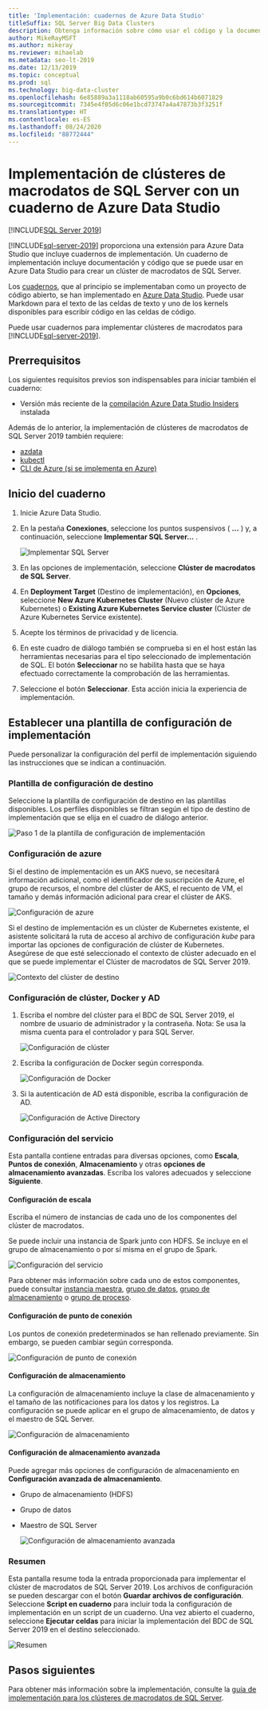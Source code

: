 ```yaml
---
title: 'Implementación: cuadernos de Azure Data Studio'
titleSuffix: SQL Server Big Data Clusters
description: Obtenga información sobre cómo usar el código y la documentación en un cuaderno de Azure Data Studio para implementar un clúster de macrodatos de SQL Server.
author: MikeRayMSFT
ms.author: mikeray
ms.reviewer: mihaelab
ms.metadata: seo-lt-2019
ms.date: 12/13/2019
ms.topic: conceptual
ms.prod: sql
ms.technology: big-data-cluster
ms.openlocfilehash: 6e85889a3a1118ab60595a9b0c6bd614b6071829
ms.sourcegitcommit: 7345e4f05d6c06e1bcd73747a4a47873b3f3251f
ms.translationtype: HT
ms.contentlocale: es-ES
ms.lasthandoff: 08/24/2020
ms.locfileid: "88772444"
---
```

# <a name="deploy-sql-server-big-data-cluster-with-azure-data-studio-notebook"></a>Implementación de clústeres de macrodatos de SQL Server con un cuaderno de Azure Data Studio

[!INCLUDE[SQL Server 2019](../includes/applies-to-version/sqlserver2019.md)]

[!INCLUDE[sql-server-2019](../includes/sssqlv15-md.md)] proporciona una extensión para Azure Data Studio que incluye cuadernos de implementación. Un cuaderno de implementación incluye documentación y código que se puede usar en Azure Data Studio para crear un clúster de macrodatos de SQL Server.

Los [cuadernos](../azure-data-studio/notebooks-guidance.md), que al principio se implementaban como un proyecto de código abierto, se han implementado en [Azure Data Studio](../azure-data-studio/download-azure-data-studio.md?view=sql-server-ver15). Puede usar Markdown para el texto de las celdas de texto y uno de los kernels disponibles para escribir código en las celdas de código.

Puede usar cuadernos para implementar clústeres de macrodatos para [!INCLUDE[sql-server-2019](../includes/sssqlv15-md.md)].

## <a name="prerequisites"></a>Prerrequisitos

Los siguientes requisitos previos son indispensables para iniciar también el cuaderno:

* Versión más reciente de la [compilación Azure Data Studio Insiders](https://github.com/microsoft/azuredatastudio#try-out-the-latest-insiders-build-from-master) instalada

Además de lo anterior, la implementación de clústeres de macrodatos de SQL Server 2019 también requiere:

* [azdata](deploy-install-azdata.md)
* [kubectl](https://kubernetes.io/docs/tasks/tools/install-kubectl/#install-kubectl-binary-using-native-package-management)
* [CLI de Azure (si se implementa en Azure)](/cli/azure/install-azure-cli?view=azure-cli-latest)

## <a name="launch-the-notebook"></a>Inicio del cuaderno

1. Inicie Azure Data Studio.

2. En la pestaña **Conexiones**, seleccione los puntos suspensivos ( **...** ) y, a continuación, seleccione **Implementar SQL Server...** .

   ![Implementar SQL Server](media/notebooks-deploy/deploy-notebooks.png)

3. En las opciones de implementación, seleccione **Clúster de macrodatos de SQL Server**.

4. En **Deployment Target** (Destino de implementación), en **Opciones**, seleccione **New Azure Kubernetes Cluster** (Nuevo clúster de Azure Kubernetes) o **Existing Azure Kubernetes Service cluster** (Clúster de Azure Kubernetes Service existente).

5. Acepte los términos de privacidad y de licencia.

6. En este cuadro de diálogo también se comprueba si en el host están las herramientas necesarias para el tipo seleccionado de implementación de SQL. El botón **Seleccionar** no se habilita hasta que se haya efectuado correctamente la comprobación de las herramientas.

7. Seleccione el botón **Seleccionar**. Esta acción inicia la experiencia de implementación.

## <a name="set-deployment-configuration-template"></a>Establecer una plantilla de configuración de implementación

Puede personalizar la configuración del perfil de implementación siguiendo las instrucciones que se indican a continuación.

### <a name="target-configuration-template"></a>Plantilla de configuración de destino

Seleccione la plantilla de configuración de destino en las plantillas disponibles. Los perfiles disponibles se filtran según el tipo de destino de implementación que se elija en el cuadro de diálogo anterior.

   ![Paso 1 de la plantilla de configuración de implementación](media/notebooks-deploy/deployment-configuration-template.png)

### <a name="azure-settings"></a>Configuración de azure

Si el destino de implementación es un AKS nuevo, se necesitará información adicional, como el identificador de suscripción de Azure, el grupo de recursos, el nombre del clúster de AKS, el recuento de VM, el tamaño y demás información adicional para crear el clúster de AKS.

   ![Configuración de azure](media/notebooks-deploy/azure-settings.png)

Si el destino de implementación es un clúster de Kubernetes existente, el asistente solicitará la ruta de acceso al archivo de configuración *kube* para importar las opciones de configuración de clúster de Kubernetes. Asegúrese de que esté seleccionado el contexto de clúster adecuado en el que se puede implementar el Clúster de macrodatos de SQL Server 2019.

   ![Contexto del clúster de destino](media/notebooks-deploy/target-cluster-context.png)

### <a name="cluster-docker-and-ad-settings"></a>Configuración de clúster, Docker y AD

1. Escriba el nombre del clúster para el BDC de SQL Server 2019, el nombre de usuario de administrador y la contraseña.
Nota: Se usa la misma cuenta para el controlador y para SQL Server.

   ![Configuración de clúster](media/notebooks-deploy/cluster-settings.png)

2. Escriba la configuración de Docker según corresponda.

   ![Configuración de Docker](media/notebooks-deploy/docker-settings.png)

3. Si la autenticación de AD está disponible, escriba la configuración de AD.

   ![Configuración de Active Directory](media/notebooks-deploy/active-directory-settings.png)

### <a name="service-settings"></a>Configuración del servicio

Esta pantalla contiene entradas para diversas opciones, como **Escala**, **Puntos de conexión**, **Almacenamiento** y otras **opciones de almacenamiento avanzadas**. Escriba los valores adecuados y seleccione **Siguiente**.

#### <a name="scale-settings"></a>Configuración de escala

Escriba el número de instancias de cada uno de los componentes del clúster de macrodatos.

Se puede incluir una instancia de Spark junto con HDFS. Se incluye en el grupo de almacenamiento o por sí misma en el grupo de Spark.

   ![Configuración del servicio](media/notebooks-deploy/service-settings.png)

Para obtener más información sobre cada uno de estos componentes, puede consultar [instancia maestra](concept-master-instance.md), [grupo de datos](concept-data-pool.md), [grupo de almacenamiento](concept-storage-pool.md) o [grupo de proceso](concept-compute-pool.md).

#### <a name="endpoint-settings"></a>Configuración de punto de conexión

Los puntos de conexión predeterminados se han rellenado previamente. Sin embargo, se pueden cambiar según corresponda.

   ![Configuración de punto de conexión](media/notebooks-deploy/endpoint-settings.png)

#### <a name="storage-settings"></a>Configuración de almacenamiento

La configuración de almacenamiento incluye la clase de almacenamiento y el tamaño de las notificaciones para los datos y los registros. La configuración se puede aplicar en el grupo de almacenamiento, de datos y el maestro de SQL Server.

   ![Configuración de almacenamiento](media/notebooks-deploy/storage-settings.png)

#### <a name="advanced-storage-settings"></a>Configuración de almacenamiento avanzada

Puede agregar más opciones de configuración de almacenamiento en **Configuración avanzada de almacenamiento**.

* Grupo de almacenamiento (HDFS)
* Grupo de datos
* Maestro de SQL Server

   ![Configuración de almacenamiento avanzada](media/notebooks-deploy/advanced-storage-settings.png)

### <a name="summary"></a>Resumen

Esta pantalla resume toda la entrada proporcionada para implementar el clúster de macrodatos de SQL Server 2019. Los archivos de configuración se pueden descargar con el botón **Guardar archivos de configuración**. Seleccione **Script en cuaderno** para incluir toda la configuración de implementación en un script de un cuaderno. Una vez abierto el cuaderno, seleccione **Ejecutar celdas** para iniciar la implementación del BDC de SQL Server 2019 en el destino seleccionado.

   ![Resumen](media/notebooks-deploy/deploy-sql-server-big-data-cluster-on-a-new-AKS-cluster.png)

## <a name="next-steps"></a>Pasos siguientes

Para obtener más información sobre la implementación, consulte la [guía de implementación para los clústeres de macrodatos de SQL Server](deployment-guidance.md).